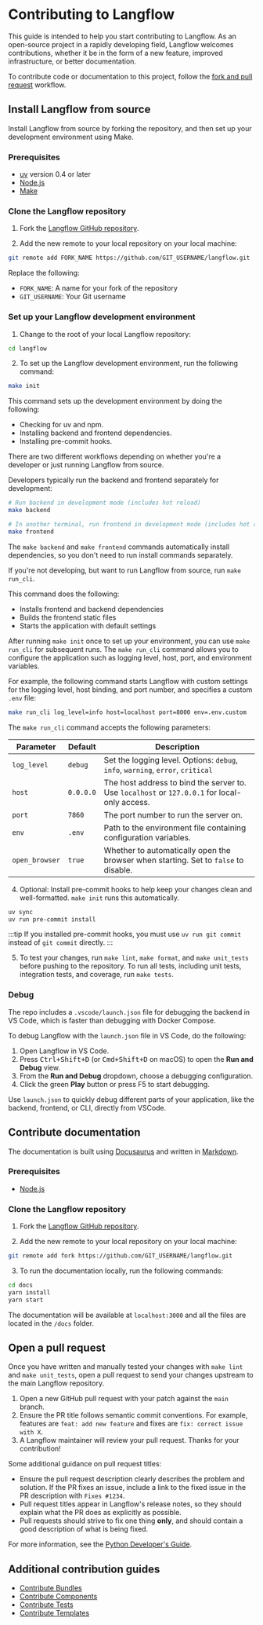 # Contributing to Langflow

This guide is intended to help you start contributing to Langflow.
As an open-source project in a rapidly developing field, Langflow welcomes contributions, whether it be in the form of a new feature, improved infrastructure, or better documentation.

To contribute code or documentation to this project, follow the [fork and pull request](https://docs.github.com/en/get-started/quickstart/contributing-to-projects) workflow.

## Install Langflow from source

Install Langflow from source by forking the repository, and then set up your development environment using Make.

### Prerequisites

* [uv](https://docs.astral.sh/uv/getting-started/installation/) version 0.4 or later
* [Node.js](https://nodejs.org/en/download/package-manager)
* [Make](https://www.gnu.org/software/make/#documentation)

### Clone the Langflow repository

1. Fork the [Langflow GitHub repository](https://github.com/langflow-ai/langflow).

2. Add the new remote to your local repository on your local machine:
```bash
git remote add FORK_NAME https://github.com/GIT_USERNAME/langflow.git
```
Replace the following:
* `FORK_NAME`: A name for your fork of the repository
* `GIT_USERNAME`: Your Git username

### Set up your Langflow development environment

1. Change to the root of your local Langflow repository:
```bash
cd langflow
```

2. To set up the Langflow development environment, run the following command:
```bash
make init
```

This command sets up the development environment by doing the following:
- Checking for uv and npm.
- Installing backend and frontend dependencies.
- Installing pre-commit hooks.

There are two different workflows depending on whether you're a developer or just running Langflow from source.

Developers typically run the backend and frontend separately for development:

```bash
# Run backend in development mode (includes hot reload)
make backend

# In another terminal, run frontend in development mode (includes hot reload)
make frontend
```

The `make backend` and `make frontend` commands automatically install dependencies, so you don't need to run install commands separately.

If you're not developing, but want to run Langflow from source, run `make run_cli`.

This command does the following:
- Installs frontend and backend dependencies
- Builds the frontend static files
- Starts the application with default settings

After running `make init` once to set up your environment, you can use `make run_cli` for subsequent runs. The `make run_cli` command allows you to configure the application such as logging level, host, port, and environment variables.

For example, the following command starts Langflow with custom settings for the logging level, host binding, and port number, and specifies a custom `.env` file:

```bash
make run_cli log_level=info host=localhost port=8000 env=.env.custom
```

The `make run_cli` command accepts the following parameters:

| Parameter | Default | Description |
|-----------|---------|-------------|
| `log_level` | `debug` | Set the logging level. Options: `debug`, `info`, `warning`, `error`, `critical` |
| `host` | `0.0.0.0` | The host address to bind the server to. Use `localhost` or `127.0.0.1` for local-only access. |
| `port` | `7860` | The port number to run the server on. |
| `env` | `.env` | Path to the environment file containing configuration variables. |
| `open_browser` | `true` | Whether to automatically open the browser when starting. Set to `false` to disable. |

4. Optional: Install pre-commit hooks to help keep your changes clean and well-formatted. `make init` runs this automatically.

```bash
uv sync
uv run pre-commit install
```

:::tip
If you installed pre-commit hooks, you must use `uv run git commit` instead of `git commit` directly.
:::

5. To test your changes, run `make lint`, `make format`, and `make unit_tests` before pushing to the repository.
To run all tests, including unit tests, integration tests, and coverage, run `make tests`.

### Debug

The repo includes a `.vscode/launch.json` file for debugging the backend in VS Code, which is faster than debugging with Docker Compose.

To debug Langflow with the `launch.json` file in VS Code, do the following:

1. Open Langflow in VS Code.
2. Press <kbd>Ctrl+Shift+D</kbd> (or <kbd>Cmd+Shift+D</kbd> on macOS) to open the **Run and Debug** view.
3. From the **Run and Debug** dropdown, choose a debugging configuration.
4. Click the green **Play** button or press F5 to start debugging.

Use `launch.json` to quickly debug different parts of your application, like the backend, frontend, or CLI, directly from VSCode.

## Contribute documentation

The documentation is built using [Docusaurus](https://docusaurus.io/) and written in [Markdown](https://docusaurus.io/docs/markdown-features).

### Prerequisites

* [Node.js](https://nodejs.org/en/download/package-manager)

### Clone the Langflow repository

1. Fork the [Langflow GitHub repository](https://github.com/langflow-ai/langflow).

2. Add the new remote to your local repository on your local machine:

```bash
git remote add fork https://github.com/GIT_USERNAME/langflow.git
```

3. To run the documentation locally, run the following commands:

```bash
cd docs
yarn install
yarn start
```

The documentation will be available at `localhost:3000` and all the files are located in the `/docs` folder.

## Open a pull request

Once you have written and manually tested your changes with `make lint` and `make unit_tests`, open a pull request to send your changes upstream to the main Langflow repository.

1. Open a new GitHub pull request with your patch against the `main` branch.
2. Ensure the PR title follows semantic commit conventions. For example, features are `feat: add new feature` and fixes are `fix: correct issue with X`.
3. A Langflow maintainer will review your pull request. Thanks for your contribution!

Some additional guidance on pull request titles:
* Ensure the pull request description clearly describes the problem and solution. If the PR fixes an issue, include a link to the fixed issue in the PR description with `Fixes #1234`.
* Pull request titles appear in Langflow's release notes, so they should explain what the PR does as explicitly as possible.
* Pull requests should strive to fix one thing **only**, and should contain a good description of what is being fixed.

For more information, see the [Python Developer's Guide](https://devguide.python.org/getting-started/pull-request-lifecycle/index.html#making-good-commits).

## Additional contribution guides

- [Contribute Bundles](./docs/docs/Contributing/contributing-bundles.md)
- [Contribute Components](./docs/docs/Contributing/contributing-components.md)
- [Contribute Tests](./docs/docs/Contributing/contributing-component-tests.md)
- [Contribute Templates](./docs/docs/Contributing/contributing-templates.md)